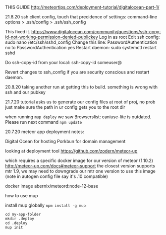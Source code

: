 THIS GUIDE
http://meteortips.com/deployment-tutorial/digitalocean-part-1/

21.8.20
ssh client config, touch that
precidence of settings: command-line options > .ssh/config > .ssh/ssh_config

This fixed it. https://www.digitalocean.com/community/questions/ssh-copy-id-not-working-permission-denied-publickey
Log in as root
Edit ssh config:
sudo nano /etc/ssh/sshd_config
Change this line:
PasswordAuthentication no
to
PasswordAuthentication yes
Restart daemon:
sudo systemctl restart sshd

Do ssh-copy-id from your local:
ssh-copy-id someuser@<my-ip>

Revert changes to ssh_config if you are security conscious and restart daemon.

20.8.20
taking another run at getting this to build.
something is wrong with ssh and our pubkey

21.7.20
tutorial asks us to generate our config files at root of proj, no prob just make sure the path in ur config gets you to the root dir

when running `mup deploy` we saw
Browserslist: caniuse-lite is outdated. Please run next command `npm update`

20.7.20
meteor app deployment notes:

Digital Ocean for hosting
Porkbun for domain management

looking at deployment tool 
	https://github.com/zodern/meteor-up

which requires a specific docker image for our version of meteor (1.10.2)
	http://meteor-up.com/docs#meteor-support
the closest version supports mtr 1.9, we may need to downgrade our mtr one version to use this image (note in autogen config file say it's .10 compatible)

docker image 
	abernix/meteord:node-12-base

how to use mup 

install mup globally
`npm install -g mup`

```
cd my-app-folder
mkdir .deploy
cd .deploy
mup init
